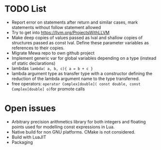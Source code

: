 # TODO List

 * Report error on statements after return and similar cases, mark statements without follow statement allowed
 * Try to get into https://llvm.org/ProjectsWithLLVM
 * Make deep copies of values passed as lval and shallow copies of structures passed as const lval. Define these parameter variables as references to their copies. 
 * Migrate Mewa repo to own github project
 * Implement generic var for global variables depending on a type (instead of static declarations)
 * lambdas ```lambda( a, b, c){ a = b + c }```
 * lambda argument type as transfer type with a constructor defining the reduction of the lambda argument name to the type transferred.
 * free operators: ```operator Complex[double]( const double, const Complex[double] o)```for promote calls

# Open issues
* Arbitrary precision arithmetics library for both integers and floating points used for modelling const expressions in Lua.
* Native build for non GNU platforms. CMake is not considered.
* Build with LuaJIT
* Packaging

